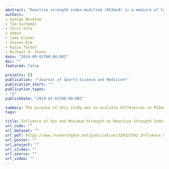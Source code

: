 ```yaml
---
abstract: "Reactive strength index-modified (RSImod) is a measure of lower body explosiveness calculated by dividing jump height by time to takeoff. RSImod is different between stronger and weaker athletes and between males and females. The purpose of this study was to evaluate differences in RSImod between males and females while controlling for maximal strength and lower body explosiveness. Forty-three female and fifty-eight male Division-I athletes performed countermovement jumps on a force plate during unloaded (0kg) and loaded (20kg) conditions. We used an ANCOVA to test whether RSImod is different between sexes conditioning on relative maximum strength (PFa) and average RFD 0-200ms (RFD200) measured during the isometric mid thigh pull (IMTP). Differences of 0.087 (95% CI: 0.040 - 0.134; p = 0.0005) and 0.075 (95% CI: 0.040 - 0.109, p < 0.0001) were observed for RSImod between sexes in unloaded and loaded conditions, respectively. A male with PFa of 186 (grand mean of the sample) and RFD200 of 6602 N/s (grand mean of the sample) is predicted to have 28% greater RSImod than a female of similar PFa and RFD200. Maximum strength development should be a primary aim of training in female athletes, in addition to other trainable factors, such as stiffness and RFD."
authors:
- George Beckham
- Tim Suchomel
- Chris Sole
- admin
- Jake Grazer
- Steven Kim
- Kasie Talbot
- Michael H. Stone
date: "2019-09-01T00:00:00Z"
doi: ""
featured: false

projects: []
publication: '*Journal of Sports Science and Medicine*'
publication_short: ""
publication_types:
- "2"
publishDate: "2019-02-01T00:00:00Z"

summary: The purpose of this study was to evaluate differences in RSImod between males and females while controlling for maximal strength and lower body explosiveness.
tags:

title: Influence of Sex and Maximum Strength on Reactive Strength Index-Modified
url_code: ""
url_dataset: ""
url_pdf: https://www.researchgate.net/publication/329327392_Influence_of_Sex_and_Maximum_Strength_on_Reactive_Strength_Index-Modified
url_poster: ""
url_project: ""
url_slides: ""
url_source: ""
url_video: ""
---
```


